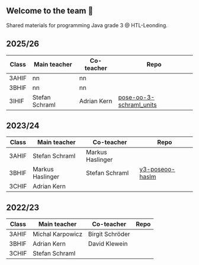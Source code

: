 ## Welcome to the team 🙌
Shared materials for programming Java grade 3 @ HTL-Leonding.

## 2025/26
| Class | Main teacher | Co-teacher | Repo |
| --- | --- | --- | --- |
| 3AHIF | nn | nn | 
| 3BHIF | nn | nn | 
| 3IHIF | Stefan Schraml | Adrian Kern | [pose-oo-3-schraml_units](https://github.com/htl-leo-prog-3/pose-oo-3-schraml_units)

## 2023/24
| Class | Main teacher | Co-teacher | Repo |
| --- | --- | --- | --- |
| 3AHIF | Stefan Schraml| Markus Haslinger | 
| 3BHIF | Markus Haslinger | Stefan Schraml | [y3-poseoo-haslm](https://github.com/htl-leo-prog-3/y3-poseoo-haslm)
| 3CHIF | Adrian Kern |  | 


## 2022/23
| Class | Main teacher | Co-teacher| Repo |
| --- | --- | --- | --- |
| 3AHIF | Michal Karpowicz | Birgit Schröder | 
| 3BHIF | Adrian Kern | David Klewein | 
| 3CHIF | Stefan Schraml |  | 
